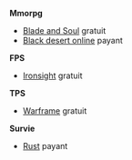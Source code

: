 
__**Mmorpg**__
- [Blade and Soul](http://www.bladeandsoul.com/fr/) gratuit
- [Black desert online](https://www.blackdesertonline.com/) payant 

__**FPS**__
- [Ironsight](https://fr.ironsight.aeriagames.com/) gratuit

__**TPS**__
- [Warframe](http://lawbreakers.nexon.net/fr) gratuit

__**Survie**__
- [Rust](https://rust.facepunch.com/) payant
